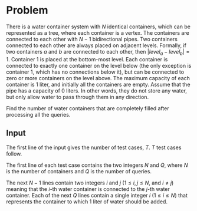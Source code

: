 # Problem

There is a water container system with $N$ identical containers, which can be represented as a tree, where each container is a vertex. The containers are connected to each other with $N−1$ bidirectional pipes. Two containers connected to each other are always placed on adjacent levels. Formally, if two containers $a$ and $b$ are connected to each other, then $|level_a−level_b|=1$. Container $1$ is placed at the bottom-most level. Each container is connected to exactly one container on the level below (the only exception is container $1$, which has no connections below it), but can be connected to zero or more containers on the level above. The maximum capacity of each container is $1$ liter, and initially all the containers are empty. Assume that the pipe has a capacity of $0$ liters. In other words, they do not store any water, but only allow water to pass through them in any direction.

Find the number of water containers that are completely filled after processing all the queries.

## Input

The first line of the input gives the number of test cases, $T$. $T$ test cases follow.

The first line of each test case contains the two integers $N$ and $Q$, where $N$ is the number of containers and $Q$ is the number of queries.

The next $N−1$ lines contain two integers $i$ and $j$ ($1 \leq i,j \leq N$, and $i \neq j$) meaning that the $i$-th water container is connected to the $j$-th water container. Each of the next $Q$ lines contain a single integer $i$ ($1 \leq i \leq N$) that represents the container to which $1$ liter of water should be added.
